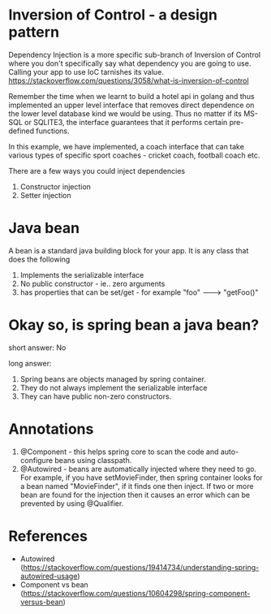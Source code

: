 # Inversion of Control - a design pattern

Dependency Injection is a more specific sub-branch of Inversion of Control where you don't specifically say what dependency you are going to use. Calling your app to use IoC tarnishes its value. https://stackoverflow.com/questions/3058/what-is-inversion-of-control

Remember the time when we learnt to build a hotel api in golang and thus implemented an upper level interface that removes direct dependence on the lower level database kind we would be using. Thus no matter if its MS-SQL or SQLITE3, the interface guarantees that it performs certain pre-defined functions. 

In this example, we have implemented, a coach interface that can take various types of specific sport coaches - cricket coach, football coach etc.

There are a few ways you could inject dependencies
1) Constructor injection
2) Setter injection

# Java bean

A bean is a standard java building block for your app. It is any class that does the following

1) Implements the serializable interface
2) No public constructor - ie.. zero arguments
3) has properties that can be set/get - for example "foo" ---> "getFoo()"

# Okay so, is spring bean a java bean?

short answer: No

long answer:

1) Spring beans are objects managed by spring container.
2) They do not always implement the serializable interface
3) They can have public non-zero constructors.

# Annotations

1) @Component - this helps spring core to scan the code and auto-configure beans using classpath.
2) @Autowired - beans are automatically injected where they need to go. For example, if you have setMovieFinder, then spring container looks for a bean named "MovieFinder", if it finds one then inject. If two or more bean are found for the injection then it causes an error which can be prevented by using @Qualifier.


# References

- Autowired (https://stackoverflow.com/questions/19414734/understanding-spring-autowired-usage)
- Component vs bean (https://stackoverflow.com/questions/10604298/spring-component-versus-bean)